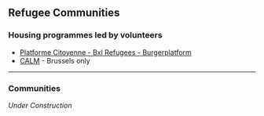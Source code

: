 
## Refugee Communities

### Housing programmes led by volunteers

* [Platforme Citoyenne - Bxl Refugees - Burgerplatform](http://www.bxlrefugees.be/en/my-front-page/onthaal-vluchtelingen-thuis/)
* [CALM](https://www.singafrance.com/calm) - Brussels only

---

### Communities

*Under Construction*
